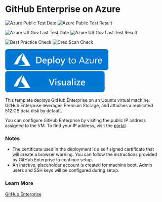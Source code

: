 # GitHub Enterprise on Azure

![Azure Public Test Date](https://azurequickstartsservice.blob.core.windows.net/badges/github-enterprise/PublicLastTestDate.svg)
![Azure Public Test Result](https://azurequickstartsservice.blob.core.windows.net/badges/github-enterprise/PublicDeployment.svg)

![Azure US Gov Last Test Date](https://azurequickstartsservice.blob.core.windows.net/badges/github-enterprise/FairfaxLastTestDate.svg)
![Azure US Gov Last Test Result](https://azurequickstartsservice.blob.core.windows.net/badges/github-enterprise/FairfaxDeployment.svg)

![Best Practice Check](https://azurequickstartsservice.blob.core.windows.net/badges/github-enterprise/BestPracticeResult.svg)
![Cred Scan Check](https://azurequickstartsservice.blob.core.windows.net/badges/github-enterprise/CredScanResult.svg)

[![Deploy To Azure](https://raw.githubusercontent.com/Azure/azure-quickstart-templates/master/1-CONTRIBUTION-GUIDE/images/deploytoazure.svg?sanitize=true)]("https://portal.azure.com/#create/Microsoft.Template/uri/https%3A%2F%2Fraw.githubusercontent.com%2FAzure%2Fazure-quickstart-templates%2Fmaster%2Fgithub-enterprise%2Fazuredeploy.json")
[![Visualize](https://raw.githubusercontent.com/Azure/azure-quickstart-templates/master/1-CONTRIBUTION-GUIDE/images/visualizebutton.svg?sanitize=true)]("http://armviz.io/#/?load=https%3A%2F%2Fraw.githubusercontent.com%2FAzure%2Fazure-quickstart-templates%2Fmaster%2Fgithub-enterprise%2Fazuredeploy.json")

This template deploys GitHub Enterprise on an Ubuntu virtual machine. GitHub
Enterprise leverages Premium Storage, and attaches a replicated 512 GB data disk
by default.

You can configure GitHub Enterprise by visiting the public IP address assigned
to the VM. To find your IP address, visit the
[portal](https://portal.azure.com).

### Notes

- The certificate used in the deployment is a self signed certificate that will
  create a browser warning. You can follow the instructions provided by GitHub
  Enterprise to continue setup.
- An inactive, placeholder account is created for machine boot. Admin users and
  SSH keys will be configured during setup.

### Learn More

[GitHub Enterprise](https://enterprise.github.com)
